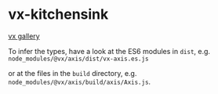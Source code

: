 # vx-kitchensink

[vx gallery](https://vx-demo.now.sh/gallery)

To infer the types, have a look at the ES6 modules in `dist`, e.g. `node_modules/@vx/axis/dist/vx-axis.es.js`

or at the files in the `build` directory, e.g. `node_modules/@vx/axis/build/axis/Axis.js`.
